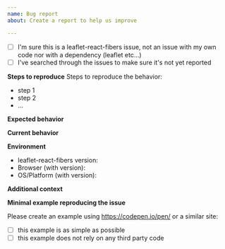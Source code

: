 ```yaml
---
name: Bug report
about: Create a report to help us improve

---
```


<!--
Thanks for taking the time to open an issue!
Please provide a general summary of the issue in the title above .
-->

- [ ] I'm sure this is a leaflet-react-fibers issue, not an issue with my own code nor with a dependency (leaflet etc...)
- [ ] I've searched through the issues to make sure it's not yet reported

**Steps to reproduce**
Steps to reproduce the behavior:
- step 1
- step 2
- ...

**Expected behavior**
<!-- A clear and concise description of what you expected to happen. -->

**Current behavior**
<!-- A clear and concise description of what is actually happening. -->

**Environment**
- leaflet-react-fibers version:
- Browser (with version):
- OS/Platform (with version):

**Additional context**
<!-- Add any other context about the problem here. -->

**Minimal example reproducing the issue**

Please create an example using https://codepen.io/pen/ or a similar site:

- [ ] this example is as simple as possible
- [ ] this example does not rely on any third party code
